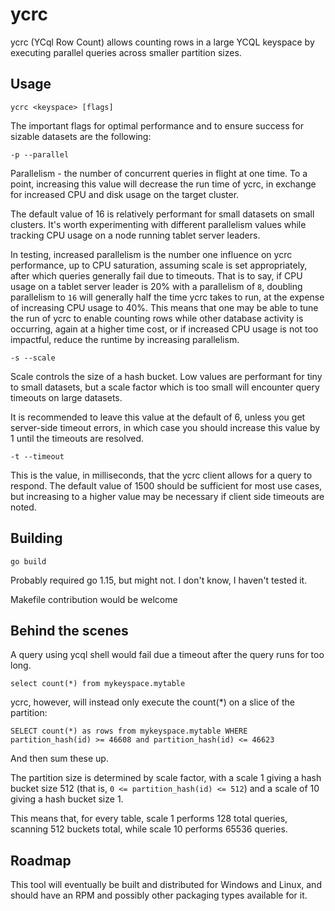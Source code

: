 # ycrc


ycrc (YCql Row Count) allows counting rows in a large YCQL keyspace by executing parallel queries across smaller partition sizes.



## Usage

```
ycrc <keyspace> [flags]
```


The important flags for optimal performance and to ensure success for sizable datasets are the following:

```
-p --parallel
```
Parallelism - the number of concurrent queries in flight at one time. To a point, increasing this value will decrease the run time of ycrc, in exchange for increased CPU and disk usage on the target cluster.

The default value of 16 is relatively performant for small datasets on small clusters. It's worth experimenting with different parallelism values while tracking CPU usage on a node running tablet server leaders.

In testing, increased parallelism is the number one influence on ycrc performance, up to CPU saturation, assuming scale is set appropriately, after which queries generally fail due to timeouts. That is to say, if CPU usage on a tablet server leader is 20% with a parallelism of `8`, doubling parallelism to `16` will generally half the time ycrc takes to run, at the expense of increasing CPU usage to 40%. This means that one may be able to tune the run of ycrc to enable counting rows while other database activity is occurring, again at a higher time cost, or if increased CPU usage is not too impactful, reduce the runtime by increasing parallelism.




```
-s --scale
```
Scale controls the size of a hash bucket. Low values are performant for tiny to small datasets, but a scale factor which is too small will encounter query timeouts on large datasets.

It is recommended to leave this value at the default of 6, unless you get server-side timeout errors, in which case you should increase this value by 1 until the timeouts are resolved.


```
-t --timeout
```

This is the value, in milliseconds, that the ycrc client allows for a query to respond. The default value of 1500 should be sufficient for most use cases, but increasing to a higher value may be necessary if client side timeouts are noted.



## Building

```
go build
```

Probably required go 1.15, but might not. I don't know, I haven't tested it.

Makefile contribution would be welcome




## Behind the scenes
A query using ycql shell would fail due a timeout after the query runs for too long.

```
select count(*) from mykeyspace.mytable
```

ycrc, however, will instead only execute the count(*) on a slice of the partition:

```
SELECT count(*) as rows from mykeyspace.mytable WHERE partition_hash(id) >= 46608 and partition_hash(id) <= 46623
```

And then sum these up.

The partition size is determined by scale factor, with a scale 1 giving a hash bucket size 512 (that is, `0 <= partition_hash(id) <= 512`) and a scale of 10 giving a hash bucket size 1.

This means that, for every table, scale 1 performs 128 total queries, scanning 512 buckets total, while scale 10 performs 65536 queries.



## Roadmap

This tool will eventually be built and distributed for Windows and Linux, and should have an RPM and possibly other packaging types available for it.
